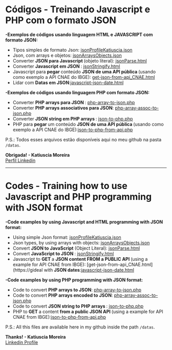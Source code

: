 # Códigos  - Treinando Javascript e PHP com o formato JSON

<b>-Exemplos de códigos usando linguagem HTML e JAVASCRIPT com formato JSON:</b>

* Tipos simples de formato Json: [jsonProfileKatiuscia.json](https://github.com/katiusciamoreira/Json/blob/master/datas/jsonProfileKatiuscia.json)
* Json, com arrays e objetos: [jsonArraysObjects.json](https://github.com/katiusciamoreira/Json/blob/master/datas/jsonArraysObjects.json)
* Converter <b> JSON para Javascript </b>(objeto literal): [jsonParse.html](https://github.com/katiusciamoreira/Json/blob/master/datas/jsonParse.html)
* Converter <b> Javascript em JSON </b>: [jsonStringify.html](https://github.com/katiusciamoreira/Json/blob/master/datas/jsonStringify.html)
* Javascript para <b>pegar </b> conteúdo <b> JSON de uma API pública </b>(usando como exemplo a API CNAE do IBGE): [get-json-from-api_CNAE.html](https://github.com/katiusciamoreira/Json/blob/master/datas/get-json-from-api_CNAE.html)
* Lidar com <b>Datas em JSON</b>:[javascript-json-date.html](https://github.com/katiusciamoreira/Json/blob/master/datas/javascript-json-date.html)
 
<b>-Exemplos de códigos usando linguagem PHP com formato JSON:</b>
 
* Converter <b> PHP arrays para JSON </b>: [php-array-to-json.php](https://github.com/katiusciamoreira/Json/blob/master/datas/php-array-to-json.php)
* Converter <b> PHP arrays associativos para JSON</b>: [php-array-assoc-to-json.php](https://github.com/katiusciamoreira/Json/blob/master/datas/php-array-assoc-to-json.php)
* Converter <b> JSON string em PHP arrays </b>: [json-to-php.php](https://github.com/katiusciamoreira/Json/blob/master/datas/json-to-php.php)
* PHP para <b>pegar </b> um conteúdo <b> JSON de uma API pública </b>(usando como exemplo a API CNAE do IBGE):[json-to-php-from-api.php](https://github.com/katiusciamoreira/Json/blob/master/datas/json-to-php-from-api.php)
 
 
P.S.: Todos esses arquivos estão disponíveis aqui no meu github na pasta `/datas`.


**Obrigada! - Katiuscia Moreira**
<br>
[Perfil Linkedin](https://www.linkedin.com/in/katiuscia-moreira-0026833b/)
___________________________________________________________________________________________________________________

# Codes  - Training how to use Javascript and PHP programming with JSON format

<b>-Code examples by using Javascript and HTML programming with JSON format:</b>

* Using simple Json format: [jsonProfileKatiuscia.json](https://github.com/katiusciamoreira/Json/blob/master/datas/jsonProfileKatiuscia.json)
* Json types, by using arrays with objects: [jsonArraysObjects.json](https://github.com/katiusciamoreira/Json/blob/master/datas/jsonArraysObjects.json)
* Convert <b> JSON to JavaScript</b> (Object Literal): [jsonParse.html](https://github.com/katiusciamoreira/Json/blob/master/datas/jsonParse.html)
* Convert <b> JavaScript to JSON </b>: [jsonStringify.html](https://github.com/katiusciamoreira/Json/blob/master/datas/jsonStringify.html)
* Javascript to <b>GET </b> a <b> JSON content FROM a PUBLIC API </b>(using a example for API CNAE from IBGE): [get-json-from-api_CNAE.html](https://gideal with <b>JSON dates</b>:[javascript-json-date.html](https://github.com/katiusciamoreira/Json/blob/master/datas/javascript-json-date.html)
 
 
<b>-Code examples by using PHP programming with JSON format:</b>
 
* Code to convert <b> PHP arrays to JSON</b>: [php-array-to-json.php](https://github.com/katiusciamoreira/Json/blob/master/datas/php-array-to-json.php)
* Code to convert <b> PHP arrays encoded to JSON</b>: [php-array-assoc-to-json.php](https://github.com/katiusciamoreira/Json/blob/master/datas/php-array-assoc-to-json.php)
* Code to convert <b> JSON string to PHP arrays </b>: [json-to-php.php](https://github.com/katiusciamoreira/Json/blob/master/datas/json-to-php.php)
* PHP to <b> GET </b> a content <b> from a public JSON API </b>(using a example for API CNAE from IBGE):[json-to-php-from-api.php](https://github.com/katiusciamoreira/Json/blob/master/datas/json-to-php-from-api.php)

P.S.: All this files are available here in my github inside the path `/datas`.


**Thanks! - Katiuscia Moreira**
<br>
[Linkedin Profile](https://www.linkedin.com/in/katiuscia-moreira-0026833b/)
